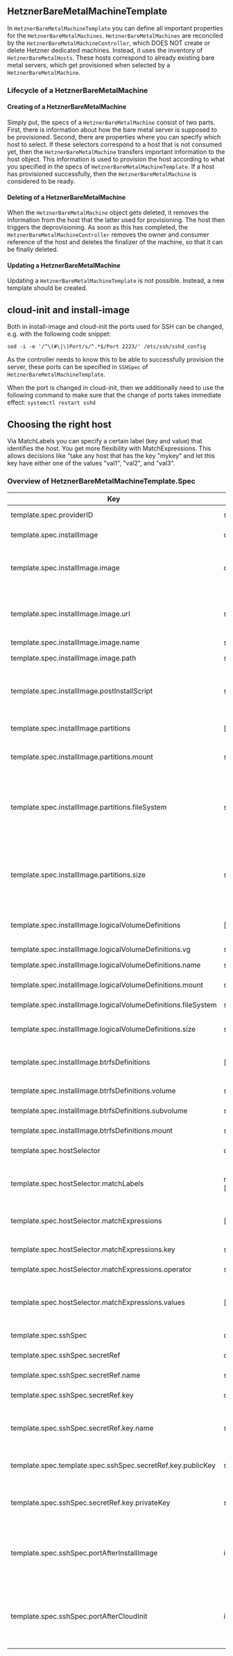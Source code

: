 ## HetznerBareMetalMachineTemplate

In `HetznerBareMetalMachineTemplate` you can define all important properties for the `HetznerBareMetalMachines`. `HetznerBareMetalMachines` are reconciled by the `HetznerBareMetalMachineController`, which DOES NOT create or delete Hetzner dedicated machines. Instead, it uses the inventory of `HetznerBareMetalHosts`. These hosts correspond to already existing bare metal servers, which get provisioned when selected by a `HetznerBareMetalMachine`.

### Lifecycle of a HetznerBareMetalMachine

#### Creating of a HetznerBareMetalMachine

Simply put, the specs of a `HetznerBareMetalMachine` consist of two parts. First, there is information about how the bare metal server is supposed to be provisioned. Second, there are properties where you can specify which host to select. If these selectors correspond to a host that is not consumed yet, then the `HetznerBareMetalMachine` transfers important information to the host object. This information is used to provision the host according to what you specified in the specs of `HetznerBareMetalMachineTemplate`. If a host has provisioned successfully, then the `HetznerBareMetalMachine` is considered to be ready.

#### Deleting of a HetznerBareMetalMachine

When the `HetznerBareMetalMachine` object gets deleted, it removes the information from the host that the latter used for provisioning. The host then triggers the deprovisioning. As soon as this has completed, the `HetznerBareMetalMachineController` removes the owner and consumer reference of the host and deletes the finalizer of the machine, so that it can be finally deleted.

#### Updating a HetznerBareMetalMachine

Updating a `HetznerBareMetalMachineTemplate` is not possible. Instead, a new template should be created.

## cloud-init and install-image

Both in install-image and cloud-init the ports used for SSH can be changed, e.g. with the following code snippet:

```
sed -i -e '/^\(#\|\)Port/s/^.*$/Port 2223/' /etc/ssh/sshd_config
```

As the controller needs to know this to be able to successfully provision the server, these ports can be specified in `SSHSpec` of `HetznerBareMetalMachineTemplate`.

When the port is changed in cloud-init, then we additionally need to use the following command to make sure that the change of ports takes immediate effect:
`systemctl restart sshd`

## Choosing the right host

Via MatchLabels you can specify a certain label (key and value) that identifies the host. You get more flexibility with MatchExpressions. This allows decisions like "take any host that has the key "mykey" and let this key have either one of the values "val1", "val2", and "val3".

### Overview of HetznerBareMetalMachineTemplate.Spec

| Key                                                            | Type                | Default                 | Required | Description                                                                                                                                        |
| -------------------------------------------------------------- | ------------------- | ----------------------- | -------- | -------------------------------------------------------------------------------------------------------------------------------------------------- |
| template.spec.providerID                                       | string              |                         | no       | Provider ID set by controller                                                                                                                      |
| template.spec.installImage                                     | object              |                         | yes      | Configuration used in autosetup                                                                                                                    |
| template.spec.installImage.image                               | object              |                         | yes      | Defines image for bm machine. Must specify either name and url, or a (local) path                                                                  |
| template.spec.installImage.image.url                           | string              |                         | no       | Remote URL of image. Can be tar, tar.gz, tar.bz, tar.bz2, tar.xz, tgz, tbz, txz                                                                    |
| template.spec.installImage.image.name                          | string              |                         | no       | Name of the image                                                                                                                                  |
| template.spec.installImage.image.path                          | string              |                         | no       | Local path of a pre-installed image                                                                                                                |
| template.spec.installImage.postInstallScript                   | string              |                         | no       | PostInstallScript that is used for commands that will be executed after install image                                                              |
| template.spec.installImage.partitions                          | []object            |                         | yes      | Partitions that should be created in installimage                                                                                                  |
| template.spec.installImage.partitions.mount                    | string              |                         | yes      | Mount defines the mount path of the filesystem                                                                                                     |
| template.spec.installImage.partitions.fileSystem               | string              |                         | yes      | Filesystem that should be used. Can be ext2, ext3, ext4, btrfs, reiserfs, xfs, swap, or the name of the LVM volume group, if the partition is a VG |
| template.spec.installImage.partitions.size                     | string              |                         | yes      | Size of the partition. Use 'all' to use all remaining space of the drive. M/G/T can be used as unit specifications for MiB, GiB, TiB               |
| template.spec.installImage.logicalVolumeDefinitions            | []object            |                         | no       | Defines the logical volume definitions that should be created                                                                                      |
| template.spec.installImage.logicalVolumeDefinitions.vg         | string              |                         | yes      | Defines the vg name                                                                                                                                |
| template.spec.installImage.logicalVolumeDefinitions.name       | string              |                         | yes      | Defines the volume name                                                                                                                            |
| template.spec.installImage.logicalVolumeDefinitions.mount      | string              |                         | yes      | Defines the mount path                                                                                                                             |
| template.spec.installImage.logicalVolumeDefinitions.fileSystem | string              |                         | yes      | Defines the file system                                                                                                                            |
| template.spec.installImage.logicalVolumeDefinitions.size       | string              |                         | yes      | Defines size with unit M/G/T or MiB/GiB/TiB                                                                                                        |
| template.spec.installImage.btrfsDefinitions                    | []object            |                         | no       | Defines the btrfs sub-volume definitions that should be created                                                                                    |
| template.spec.installImage.btrfsDefinitions.volume             | string              |                         | yes      | Defines the btrfs volume name                                                                                                                      |
| template.spec.installImage.btrfsDefinitions.subvolume          | string              |                         | yes      | Defines the btrfs sub-volume name                                                                                                                  |
| template.spec.installImage.btrfsDefinitions.mount              | string              |                         | yes      | Defines the btrfs mount path                                                                                                                       |
| template.spec.hostSelector                                     | object              |                         | no       | Options to select hosts with                                                                                                                       |
| template.spec.hostSelector.matchLabels                         | map[string][string] |                         | no       | Specify labels as key-value pairs that should be there in host object to select it                                                                 |
| template.spec.hostSelector.matchExpressions                    | []object            |                         | no       | Requirements using Kubernetes MatchExpressions                                                                                                     |
| template.spec.hostSelector.matchExpressions.key                | string              |                         | yes      | Key of label that should be matched in host object                                                                                                 |
| template.spec.hostSelector.matchExpressions.operator           | string              |                         | yes      | [Selection operator](https://pkg.go.dev/k8s.io/apimachinery@v0.23.4/pkg/selection?utm_source=gopls#Operator)                                       |
| template.spec.hostSelector.matchExpressions.values             | []string            |                         | yes      | Values whose relation to the label value in the host machine is defined by the selection operator                                                  |
| template.spec.sshSpec                                          | object              |                         | yes      | SSH specs                                                                                                                                          |
| template.spec.sshSpec.secretRef                                | object              |                         | yes      | Reference to the secret where SSH key is stored                                                                                                    |
| template.spec.sshSpec.secretRef.name                           | string              |                         | yes      | Name of the secret                                                                                                                                 |
| template.spec.sshSpec.secretRef.key                            | object              |                         | yes      | Details about the keys used in the data of the secret                                                                                              |
| template.spec.sshSpec.secretRef.key.name                       | string              |                         | yes      | Name is the key in the secret's data where the SSH key's name is stored                                                                            |
| template.spec.template.spec.sshSpec.secretRef.key.publicKey    | string              |                         | yes      | PublicKey is the key in the secret's data where the SSH key's public key is stored                                                                 |
| template.spec.sshSpec.secretRef.key.privateKey                 | string              |                         | yes      | PrivateKey is the key in the secret's data where the SSH key's private key is stored                                                               |
| template.spec.sshSpec.portAfterInstallImage                    | int                 | 22                      | no       | PortAfterInstallImage specifies the port that can be used to reach the server via SSH after install image completed successfully                   |
| template.spec.sshSpec.portAfterCloudInit                       | int                 | 22 (install image port) | no       | PortAfterCloudInit specifies the port that can be used to reach the server via SSH after cloud init completed successfully                         |
